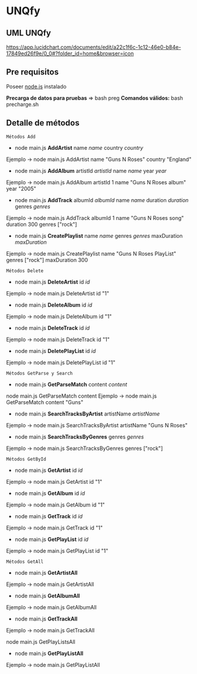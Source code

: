 # UNQfy

## UML UNQfy

https://app.lucidchart.com/documents/edit/a22c1f6c-1c12-46e0-b84e-17849ed26f9e/0_0#?folder_id=home&browser=icon

## Pre requisitos

Poseer [node.js](https://nodejs.org/en/) instalado

**Precarga de datos para pruebas** => bash preg
**Comandos válidos:** bash precharge.sh

## Detalle de métodos

    Métodos Add

- node main.js **AddArtist** name _name_ country _country_

Ejemplo -> node main.js AddArtist name "Guns N Roses" country "England"

- node main.js **AddAlbum** artistId _artistId_ name _name_ year _year_

Ejemplo -> node main.js AddAlbum artistId 1 name "Guns N Roses album" year "2005"

- node main.js **AddTrack** albumId _albumId_ name _name_ duration _duration_ genres _genres_

Ejemplo -> node main.js AddTrack albumId 1 name "Guns N Roses song" duration 300 genres ["rock"]

- node main.js **CreatePlaylist** name _name_ genres _genres_ maxDuration _maxDuration_

Ejemplo -> node main.js CreatePlaylist name "Guns N Roses PlayList" genres ["rock"] maxDuration 300

    Métodos Delete

- node main.js **DeleteArtist** id _id_

Ejemplo -> node main.js DeleteArtist id "1"

- node main.js **DeleteAlbum** id _id_

Ejemplo -> node main.js DeleteAlbum id "1"

- node main.js **DeleteTrack** id _id_

Ejemplo -> node main.js DeleteTrack id "1"

- node main.js **DeletePlayList** id _id_

Ejemplo -> node main.js DeletePlayList id "1"

    Métodos GetParse y Search

- node main.js **GetParseMatch** content _content_

node main.js GetParseMatch content <string>
Ejemplo -> node main.js GetParseMatch content "Guns"

- node main.js **SearchTracksByArtist** artistName _artistName_

Ejemplo -> node main.js SearchTracksByArtist artistName "Guns N Roses"

- node main.js **SearchTracksByGenres** genres _genres_

Ejemplo -> node main.js SearchTracksByGenres genres ["rock"]

    Métodos GetById

- node main.js **GetArtist** id _id_

Ejemplo -> node main.js GetArtist id "1"

- node main.js **GetAlbum** id _id_

Ejemplo -> node main.js GetAlbum id "1"

- node main.js **GetTrack** id _id_

Ejemplo -> node main.js GetTrack id "1"

- node main.js **GetPlayList** id _id_

Ejemplo -> node main.js GetPlayList id "1"

    Métodos GetAll

- node main.js **GetArtistAll**

Ejemplo -> node main.js GetArtistAll

- node main.js **GetAlbumAll**

Ejemplo -> node main.js GetAlbumAll

- node main.js **GetTrackAll**

Ejemplo -> node main.js GetTrackAll

node main.js GetPlayListsAll

- node main.js **GetPlayListAll**

Ejemplo -> node main.js GetPlayListAll
